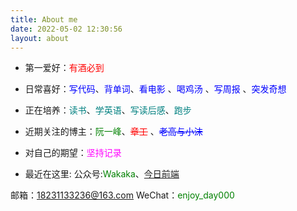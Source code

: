 ```yaml
---
title: About me
date: 2022-05-02 12:30:56
layout: about
---
```


- 第一爱好：<font color=red>有酒必到</font>

- 日常喜好：<font color=Blue>写代码</font>、<font color=Blue>背单词</font>、<font color=Blue>看电影</font> 、<font color=Blue>喝鸡汤</font> 、<font color=Blue>写周报</font> 、<font color=Blue>突发奇想</font> 

- 正在培养：<font color=Teal>读书</font>、<font color=Teal>学英语</font>、<font color=	Teal>写读后感</font>、<font color=Teal>跑步</font>

- 近期关注的博主：<font color=green>阮一峰</font>、<font color=red>~~章工~~</font> 、<font color=Blue>~~老高与小沫~~</font> 

- 对自己的期望：<font color=Magenta>坚持记录</font>

- 最近在这里: 公众号:<font color=Green>Wakaka</font>、[今日前端](https://day.liugezhou.online/)

邮箱：<font color=Magenta>18231133236@163.com </font>
WeChat：<font color=green>enjoy_day000</font>

